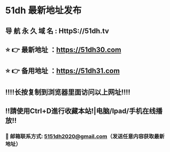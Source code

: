 #  51dh 最新地址发布 
##  导 航 永 久 域 名  :  HttpS://51dh.tv
## ⭐️ 👉 最新地址 ：https://51dh30.com
## ⭐️ 👉 备用地址 ：https://51dh31.com
## ‼️‼️长按复制到浏览器里面访问以上网址‼️‼️
## ‼️請使用Ctrl+D進行收藏本站!|电脑/Ipad/手机在线播放‼️
### 📧 邮箱联系方式: 5151dh2020@gmail.com（发送任意内容获取最新地址）
